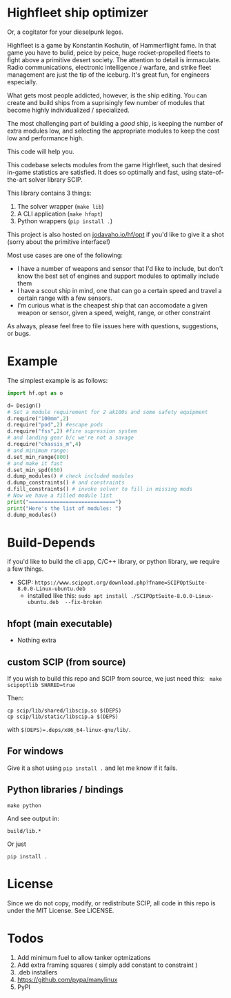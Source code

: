 # Highfleet ship optimizer

Or, a cogitator for your dieselpunk legos.

Highfleet is a game by Konstantin Koshutin, of Hammerflight fame. In that game
you have to bulid, peice by peice, huge rocket-propelled fleets to fight above
a primitive desert society. 
The attention to detail is immaculate. Radio communications, electronic
intelligence / warfare, and strike fleet management are just the tip of the
iceburg. It's great fun, for engineers especially. 

What gets most people addicted, however, is the ship editing. You can create
and build ships from a suprisingly few number of modules that become highly
individualized / specialized. 

The most challenging part of building a *good* ship, is keeping the number of
extra modules low, and selecting the appropriate modules to keep the cost low
and performance high. 

This code will help you.

This codebase selects modules from the game Highfleet, such that desired
in-game statistics are satisfied. It does so optimally and fast, using
state-of-the-art solver library SCIP.

This library contains 3 things:

1. The solver wrapper (`make lib`)
2. A CLI application (`make hfopt`)
3. Python wrappers (`pip install .`)

This project is also hosted on [jodavaho.io/hf/opt](https://jodavaho.io/hf/opt)
if you'd like to give it a shot (sorry about the primitive interface!)

Most use cases are one of the following:

- I have a number of weapons and sensor that I'd like to include, but don't know the best set of engines and support modules to optimally include them
- I have a scout ship in mind, one that can go a certain speed and travel a certain range with a few sensors. 
- I'm curious what is the cheapest ship that can accomodate a given weapon or sensor, given a speed, weight, range, or other constraint

As always, please feel free to file issues here with questions, suggestions, or bugs. 

# Example

The simplest example is as follows:

```python
import hf.opt as o

d= Design()
# Set a module requirement for 2 ak100s and some safety equipment
d.require("100mm",2)
d.require("pod",2) #escape pods
d.require("fss",2) #fire supression system
# and landing gear b/c we're not a savage
d.require("chassis_m",4)
# and minimum range:
d.set_min_range(800)
# and make it fast
d.set_min_spd(650)
d.dump_modules() # check included modules
d.dump_constraints() # and constraints
d.fill_constraints() # invoke solver to fill in missing mods
# Now we have a filled module list
print("============================")
print("Here's the list of modules: ")
d.dump_modules()
```

# Build-Depends

if you'd like to build the cli app, C/C++ library, or python library, we require a few things.

- SCIP: `https://www.scipopt.org/download.php?fname=SCIPOptSuite-8.0.0-Linux-ubuntu.deb`
  - installed like this: `sudo apt install ./SCIPOptSuite-8.0.0-Linux-ubuntu.deb  --fix-broken`

## hfopt (main executable)

- Nothing extra

## custom SCIP (from source)

If you wish to build this repo and SCIP from source, we just need this: ` make scipoptlib SHARED=true`

Then:

```
cp scip/lib/shared/libscip.so $(DEPS)
cp scip/lib/static/libscip.a $(DEPS)
```

with `$(DEPS)=.deps/x86_64-linux-gnu/lib/`.

## For windows 

Give it a shot using `pip install .` and let me know if it fails.

## Python libraries / bindings

`make python`

And see output in:

`build/lib.*`

Or just

`pip install .`

# License

Since we do not copy, modify, or redistribute SCIP, all code in this repo is under the MIT License. See LICENSE.

# Todos

1. Add minimum fuel to allow tanker optmizations
1. Add extra framing squares ( simply add constant to constraint )
1. .deb installers
1. https://github.com/pypa/manylinux
1. PyPI
